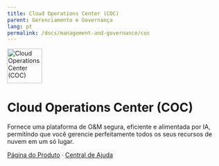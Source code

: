 ```yaml
---
title: Cloud Operations Center (COC)
parent: Gerenciamento e Governança
lang: pt
permalink: /docs/management-and-governance/coc
---
```


<img src="https://res-static.hc-cdn.cn/cloudbu-site/public/new-product-icon/ManagementGovernance/COC.png" width="80" height="80" alt="Cloud Operations Center (COC)">

# Cloud Operations Center (COC)

Fornece uma plataforma de O&M segura, eficiente e alimentada por IA, permitindo que você gerencie perfeitamente todos os seus recursos de nuvem em um só lugar.

[Página do Produto](https://www.huaweicloud.com/intl/pt-br/product/coc.html) &middot;
[Central de Ajuda](https://support.huaweicloud.com/intl/pt-br/coc/index.html)
